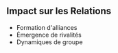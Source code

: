 ## Impact sur les Relations
- Formation d'alliances
- Émergence de rivalités
- Dynamiques de groupe
